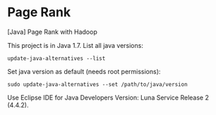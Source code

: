 # Page Rank

[Java] Page Rank with Hadoop 

This project is in Java 1.7. List all java versions:  

~~~
update-java-alternatives --list
~~~

Set java version as default (needs root permissions):  

~~~
sudo update-java-alternatives --set /path/to/java/version
~~~

Use Eclipse IDE for Java Developers Version: Luna Service Release 2 (4.4.2).
